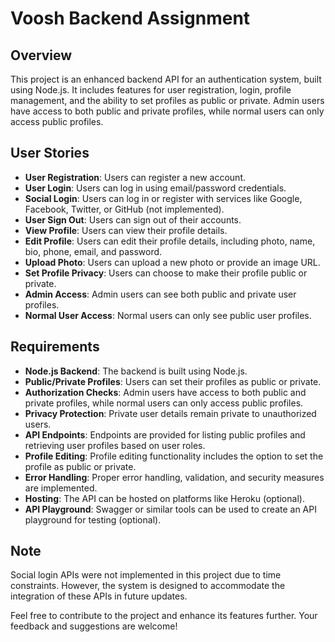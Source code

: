 # Voosh Backend Assignment

## Overview

This project is an enhanced backend API for an authentication system, built using Node.js. It includes features for user registration, login, profile management, and the ability to set profiles as public or private. Admin users have access to both public and private profiles, while normal users can only access public profiles.

## User Stories

- **User Registration**: Users can register a new account.
- **User Login**: Users can log in using email/password credentials.
- **Social Login**: Users can log in or register with services like Google, Facebook, Twitter, or GitHub (not implemented).
- **User Sign Out**: Users can sign out of their accounts.
- **View Profile**: Users can view their profile details.
- **Edit Profile**: Users can edit their profile details, including photo, name, bio, phone, email, and password.
- **Upload Photo**: Users can upload a new photo or provide an image URL.
- **Set Profile Privacy**: Users can choose to make their profile public or private.
- **Admin Access**: Admin users can see both public and private user profiles.
- **Normal User Access**: Normal users can only see public user profiles.

## Requirements

- **Node.js Backend**: The backend is built using Node.js.
- **Public/Private Profiles**: Users can set their profiles as public or private.
- **Authorization Checks**: Admin users have access to both public and private profiles, while normal users can only access public profiles.
- **Privacy Protection**: Private user details remain private to unauthorized users.
- **API Endpoints**: Endpoints are provided for listing public profiles and retrieving user profiles based on user roles.
- **Profile Editing**: Profile editing functionality includes the option to set the profile as public or private.
- **Error Handling**: Proper error handling, validation, and security measures are implemented.
- **Hosting**: The API can be hosted on platforms like Heroku (optional).
- **API Playground**: Swagger or similar tools can be used to create an API playground for testing (optional).

## Note

Social login APIs were not implemented in this project due to time constraints. However, the system is designed to accommodate the integration of these APIs in future updates.

Feel free to contribute to the project and enhance its features further. Your feedback and suggestions are welcome!
